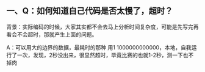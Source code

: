 

##  一、Q：如何知道自己代码是否太慢了，超时？


背景：实际编码的时候，大家其实都不会去马上分析时间复杂度，可能是先写完再看会不会超时，那就产生上面的问题。

A：可以用大的边界的数据，最耗时的那种
用1 1000000000000，本地，自我运行了一次，发现，2秒没出来，很显然超时，毕竟比赛的也就1-2秒，测一下也不掉肉

